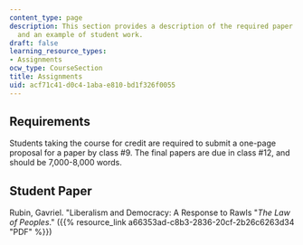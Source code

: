 ```yaml
---
content_type: page
description: This section provides a description of the required paper for the class
  and an example of student work.
draft: false
learning_resource_types:
- Assignments
ocw_type: CourseSection
title: Assignments
uid: acf71c41-d0c4-1aba-e810-bd1f326f0055
---
```

## Requirements

Students taking the course for credit are required to submit a one-page proposal for a paper by class #9. The final papers are due in class #12, and should be 7,000-8,000 words.

## Student Paper

Rubin, Gavriel. "Liberalism and Democracy: A Response to Rawls "_The Law of Peoples_." ({{% resource_link a66353ad-c8b3-2836-20cf-2b26c6263d34 "PDF" %}})
